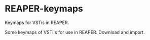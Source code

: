 # REAPER-keymaps
Keymaps for VSTis in REAPER.

Some keymaps of VSTi's for use in REAPER. Download and import.
